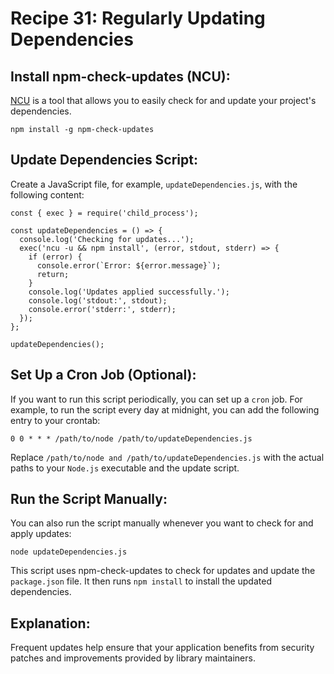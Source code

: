 # Recipe 31: Regularly Updating Dependencies

## Install npm-check-updates (NCU):
[NCU](https://www.npmjs.com/package/npm-check-updates) is a tool that allows you to easily check for and update your project's dependencies.

``` 
npm install -g npm-check-updates
```

## Update Dependencies Script:
Create a JavaScript file, for example, `updateDependencies.js`, with the following content:

```
const { exec } = require('child_process');

const updateDependencies = () => {
  console.log('Checking for updates...');
  exec('ncu -u && npm install', (error, stdout, stderr) => {
    if (error) {
      console.error(`Error: ${error.message}`);
      return;
    }
    console.log('Updates applied successfully.');
    console.log('stdout:', stdout);
    console.error('stderr:', stderr);
  });
};

updateDependencies();
```

## Set Up a Cron Job (Optional):
If you want to run this script periodically, you can set up a `cron` job. For example, to run the script every day at midnight, you can add the following entry to your crontab:

```
0 0 * * * /path/to/node /path/to/updateDependencies.js
```

Replace `/path/to/node and /path/to/updateDependencies.js` with the actual paths to your `Node.js` executable and the update script.

## Run the Script Manually:
You can also run the script manually whenever you want to check for and apply updates:
```
node updateDependencies.js
```

This script uses npm-check-updates to check for updates and update the `package.json` file. It then runs `npm install` to install the updated dependencies.

## Explanation:
Frequent updates help ensure that your application benefits from security patches and improvements provided by library maintainers.

